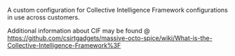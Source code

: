 A custom configuration for Collective Intelligence Framework configurations in use across customers.

Additional information about CIF may be found @ https://github.com/csirtgadgets/massive-octo-spice/wiki/What-is-the-Collective-Intelligence-Framework%3F
